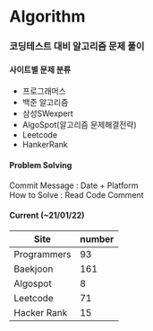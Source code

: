 # Algorithm

### 코딩테스트 대비 알고리즘 문제 풀이

#### 사이트별 문제 분류
- 프로그래머스
- 백준 알고리즘
- 삼성SWexpert
- AlgoSpot(알고리즘 문제해결전략)
- Leetcode
- HankerRank

#### Problem Solving
Commit Message : Date + Platform<br/>
How to Solve : Read Code Comment

#### Current (~21/01/22)

| Site        | number |
| ----------- | ------ |
| Programmers | 93     |
| Baekjoon    | 161    |
| Algospot    | 8      |
| Leetcode    | 71     |
| Hacker Rank | 15     |

